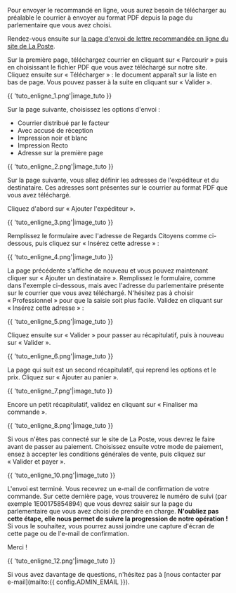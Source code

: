 Pour envoyer le recommandé en ligne, vous aurez besoin de télécharger au préalable le courrier à envoyer au format PDF depuis la page du parlementaire que vous avez choisi.

Rendez-vous ensuite sur [la page d'envoi de lettre recommandée en ligne du site de La Poste](https://boutique.laposte.fr/envoi-de-courrier-en-ligne/lettre-recommandee-en-ligne/telecharger-document).

Sur la première page, téléchargez courrier en cliquant sur « Parcourir » puis en choisissant le fichier PDF que vous avez téléchargé sur notre site.  Cliquez ensuite sur « Télécharger » : le document apparaît sur la liste en bas de page.  Vous pouvez passer à la suite en cliquant sur « Valider ».

{{ 'tuto_enligne_1.png'|image_tuto }}

Sur la page suivante, choisissez les options d'envoi :

* Courrier distribué par le facteur
* Avec accusé de réception
* Impression noir et blanc
* Impression Recto
* Adresse sur la première page

{{ 'tuto_enligne_2.png'|image_tuto }}

Sur la page suivante, vous allez définir les adresses de l'expéditeur et du destinataire.  Ces adresses sont présentes sur le courrier au format PDF que vous avez téléchargé.

Cliquez d'abord sur « Ajouter l'expéditeur ».

{{ 'tuto_enligne_3.png'|image_tuto }}

Remplissez le formulaire avec l'adresse de Regards Citoyens comme ci-dessous, puis cliquez sur « Insérez cette adresse » :

{{ 'tuto_enligne_4.png'|image_tuto }}

La page précédente s'affiche de nouveau et vous pouvez maintenant cliquer sur « Ajouter un destinataire ».  Remplissez le formulaire, comme dans l'exemple ci-dessous, mais avec l'adresse du parlementaire présente sur le courrier que vous avez téléchargé.  N'hésitez pas à choisir « Professionnel » pour que la saisie soit plus facile.  Validez en cliquant sur « Insérez cette adresse » :

{{ 'tuto_enligne_5.png'|image_tuto }}

Cliquez ensuite sur « Valider » pour passer au récapitulatif, puis à nouveau sur « Valider ».

{{ 'tuto_enligne_6.png'|image_tuto }}

La page qui suit est un second récapitulatif, qui reprend les options et le prix.  Cliquez sur « Ajouter au panier ».

{{ 'tuto_enligne_7.png'|image_tuto }}

Encore un petit récapitulatif, validez en cliquant sur « Finaliser ma commande ».

{{ 'tuto_enligne_8.png'|image_tuto }}

Si vous n'êtes pas connecté sur le site de La Poste, vous devrez le faire avant de passer au paiement.  Choisissez ensuite votre mode de paiement, ensez à accepter les conditions générales de vente, puis cliquez sur « Valider et payer ».

{{ 'tuto_enligne_10.png'|image_tuto }}

L'envoi est terminé.  Vous recevrez un e-mail de confirmation de votre commande.  Sur cette dernière page, vous trouverez le numéro de suivi (par exemple 1E00175854894) que vous devrez saisir sur la page du parlementaire que vous avez choisi de prendre en charge.  **N'oubliez pas cette étape, elle nous permet de suivre la progression de notre opération !** Si vous le souhaitez, vous pourrez aussi joindre une capture d'écran de cette page ou de l'e-mail de confirmation.

Merci !

{{ 'tuto_enligne_12.png'|image_tuto }}

Si vous avez davantage de questions, n'hésitez pas à [nous contacter par e-mail](mailto:{{ config.ADMIN_EMAIL }}).
